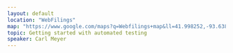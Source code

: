 ```yaml
---
layout: default
location: "WebFilings"
map: "https://www.google.com/maps?q=Webfilings+map&ll=41.998252,-93.638728&spn=0.0096,0.01929&t=m&hq=Webfilings&hnear=Johnston,+Iowa&z=16&iwloc=A"
topic: Getting started with automated testing
speaker: Carl Meyer
---
```

